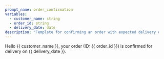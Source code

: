 ```yaml
---
prompt_name: order_confirmation
variables:
  - customer_name: string
  - order_id: string
  - delivery_date: date
description: "Template for confirming an order with expected delivery date."
---
```


Hello {{ customer_name }}, your order (ID: {{ order_id }}) is confirmed for delivery on {{ delivery_date }}.
